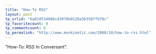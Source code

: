 ```yaml
---
title: "How-To RSS"
layout: post
tp_urlid: "6a010534988cd3970b0120a5b358ff970c"
tp_favoritecount: 0
tp_commentcount: 0
tp_permalink: "http://www.monkinetic.com/2000/10/how-to-rss.html"
---
```

&quot;How-To: RSS In Conversant&quot;.
